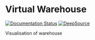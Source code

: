 # Virtual Warehouse
[![Documentation Status](https://readthedocs.org/projects/virtual-warehouse/badge/?version=latest)](https://virtual-warehouse.readthedocs.io/en/latest/?badge=latest) 
[![DeepSource](https://deepsource.io/gh/Breta01/virtual-warehouse.svg/?label=active+issues&show_trend=true)](https://deepsource.io/gh/Breta01/virtual-warehouse/?ref=repository-badge)

Visualisation of warehouse
